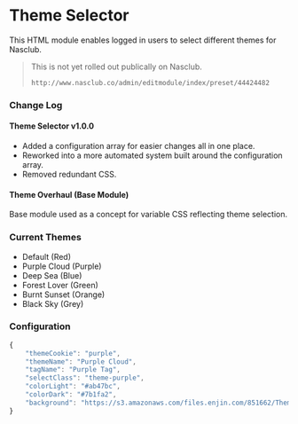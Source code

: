# Theme Selector
This HTML module enables logged in users to select different themes for Nasclub.

> This is not yet rolled out publically on Nasclub.
>
> `http://www.nasclub.co/admin/editmodule/index/preset/44424482`


### Change Log

#### Theme Selector v1.0.0
* Added a configuration array for easier changes all in one place.
* Reworked into a more automated system built around the configuration array.
* Removed redundant CSS.

#### Theme Overhaul (Base Module)
Base module used as a concept for variable CSS reflecting theme selection.


### Current Themes

* Default (Red)
* Purple Cloud (Purple)
* Deep Sea (Blue)
* Forest Lover (Green)
* Burnt Sunset (Orange)
* Black Sky (Grey)


### Configuration

```javascript
{
	"themeCookie": "purple",
	"themeName": "Purple Cloud",
	"tagName": "Purple Tag",
	"selectClass": "theme-purple",
	"colorLight": "#ab47bc",
	"colorDark": "#7b1fa2",
	"background": "https://s3.amazonaws.com/files.enjin.com/851662/Theme_Backgrounds_Optimised/Theme-Purple-min.jpg"
}
```
